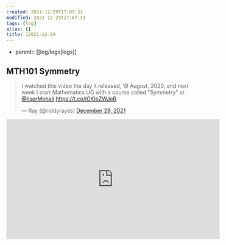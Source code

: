 ```yaml
---
created: 2021-12-29T17:07:33
modified: 2021-12-29T17:07:33
tags: [log]
alias: []
title: 12021-12-29
---
```


- parent:: [[log/logs|logs]]
## MTH101 Symmetry
<blockquote class="twitter-tweet" data-theme="dark"><p lang="en" dir="ltr">I watched this video the day it released, 19 August, 2020, and next week I start Mathematics UG with a course called &quot;Symmetry&quot; at <a href="https://twitter.com/IiserMohali?ref_src=twsrc%5Etfw">@IiserMohali</a> <a href="https://t.co/iCKIeZWJeR">https://t.co/iCKIeZWJeR</a></p>&mdash; Ray (@riddyrayes) <a href="https://twitter.com/riddyrayes/status/1476149854212550659?ref_src=twsrc%5Etfw">December 29, 2021</a></blockquote>


<iframe width="560" height="315" src="https://www.youtube.com/embed/mH0oCDa74tE" title="YouTube video player" frameborder="0" allow="accelerometer; autoplay; clipboard-write; encrypted-media; gyroscope; picture-in-picture" allowfullscreen></iframe>


